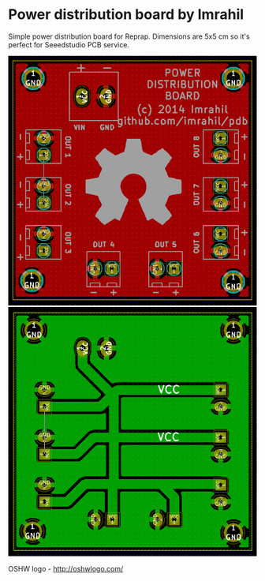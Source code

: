 Power distribution board by Imrahil
===

Simple power distribution board for Reprap. Dimensions are 5x5 cm so it's perfect for Seeedstudio PCB service.

![alt tag](https://raw.githubusercontent.com/imrahil/pdb/master/board/board_top.png)
![alt tag](https://raw.githubusercontent.com/imrahil/pdb/master/board/board_bottom.png)

OSHW logo - http://oshwlogo.com/